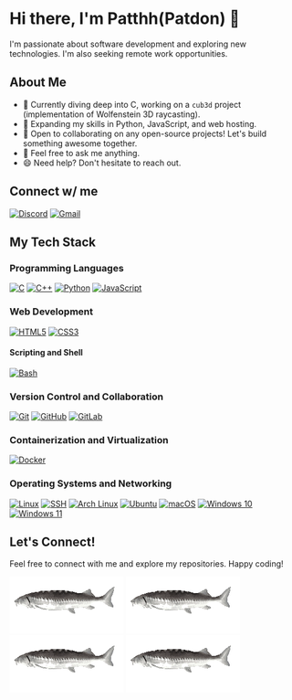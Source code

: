 # Hi there, I'm Patthh(Patdon) 👋

I'm passionate about software development and exploring new technologies. I'm also seeking remote work opportunities.

## About Me

- 🔭 Currently diving deep into C, working on a `cub3d` project (implementation of Wolfenstein 3D raycasting).
- 🌱 Expanding my skills in Python, JavaScript, and web hosting.
- 🤝 Open to collaborating on any open-source projects! Let's build something awesome together.
- 💬 Feel free to ask me anything.
- 😄 Need help? Don't hesitate to reach out.

## Connect w/ me

[![Discord](https://img.shields.io/badge/Discord-candide-7289DA?style=for-the-badge&logo=discord&logoColor=white)](https://discord.com/users/462182540313231361)
[![Gmail](https://img.shields.io/badge/Gmail-Contact_Me-red?style=for-the-badge&logo=gmail&logoColor=white)](mailto:rpatdon@gmail.com)

## My Tech Stack

### Programming Languages

[![C](https://img.shields.io/badge/C-00599C?style=for-the-badge&logo=c&logoColor=white)](https://www.cprogramming.com/)
[![C++](https://img.shields.io/badge/C%2B%2B-00599C?style=for-the-badge&logo=c%2B%2B&logoColor=white)](https://www.cplusplus.com/)
[![Python](https://img.shields.io/badge/Python-3776AB?style=for-the-badge&logo=python&logoColor=white)](https://www.python.org/)
[![JavaScript](https://img.shields.io/badge/JavaScript-F7DF1E?style=for-the-badge&logo=javascript&logoColor=black)](https://www.javascript.com/)

### Web Development

[![HTML5](https://img.shields.io/badge/HTML5-E34F26?style=for-the-badge&logo=html5&logoColor=white)](https://www.w3.org/html/)
[![CSS3](https://img.shields.io/badge/CSS3-1572B6?style=for-the-badge&logo=css3&logoColor=white)](https://www.w3.org/Style/CSS/Overview.en.html)

#### Scripting and Shell

[![Bash](https://img.shields.io/badge/Bash-4EAA25?style=for-the-badge&logo=gnu-bash&logoColor=white)](https://www.gnu.org/software/bash/)

### Version Control and Collaboration

[![Git](https://img.shields.io/badge/Git-F05032?style=for-the-badge&logo=git&logoColor=white)](https://git-scm.com/)
[![GitHub](https://img.shields.io/badge/GitHub-181717?style=for-the-badge&logo=github&logoColor=white)](https://github.com/)
[![GitLab](https://img.shields.io/badge/GitLab-330F63?style=for-the-badge&logo=gitlab&logoColor=white)](https://gitlab.com/)

### Containerization and Virtualization

[![Docker](https://img.shields.io/badge/Docker-2496ED?style=for-the-badge&logo=docker&logoColor=white)](https://www.docker.com/)

### Operating Systems and Networking

[![Linux](https://img.shields.io/badge/Linux-FCC624?style=for-the-badge&logo=linux&logoColor=black)](https://www.linux.org/)
[![SSH](https://img.shields.io/badge/SSH-000000?style=for-the-badge&logo=ssh&logoColor=white)](https://www.openssh.com/)
[![Arch Linux](https://img.shields.io/badge/Arch%20Linux-1793D1?style=for-the-badge&logo=arch-linux&logoColor=white)](https://archlinux.org/)
[![Ubuntu](https://img.shields.io/badge/Ubuntu-E95420?style=for-the-badge&logo=ubuntu&logoColor=white)](https://ubuntu.com/)
[![macOS](https://img.shields.io/badge/macOS-000000?style=for-the-badge&logo=apple&logoColor=white)](https://www.apple.com/macos/)
[![Windows 10](https://img.shields.io/badge/Windows%2010-0078D6?style=for-the-badge&logo=windows10&logoColor=white)](https://www.microsoft.com/en-us/windows/windows-10)
[![Windows 11](https://img.shields.io/badge/Windows%2011-0078D6?style=for-the-badge&logo=windows11&logoColor=white)](https://www.microsoft.com/en-us/windows/windows-11)

## Let's Connect!

Feel free to connect with me and explore my repositories. Happy coding!

![Alt Text](https://github.com/Patthh/Patthh/blob/main/sturgeon.gif)
![Alt Text](https://github.com/Patthh/Patthh/blob/main/sturgeon.gif)
![Alt Text](https://github.com/Patthh/Patthh/blob/main/sturgeon.gif)
![Alt Text](https://github.com/Patthh/Patthh/blob/main/sturgeon.gif)

